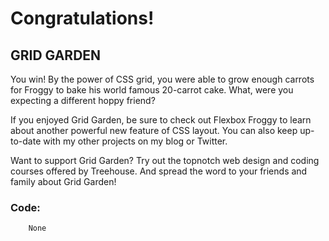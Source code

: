 
# Congratulations!

## GRID GARDEN

You win! By the power of CSS grid, you were able to grow enough carrots for Froggy to bake his world famous 20-carrot cake. What, were you expecting a different hoppy friend?

If you enjoyed Grid Garden, be sure to check out Flexbox Froggy to learn about another powerful new feature of CSS layout. You can also keep up-to-date with my other projects on my blog or Twitter.

Want to support Grid Garden? Try out the topnotch web design and coding courses offered by Treehouse. And spread the word to your friends and family about Grid Garden!

### Code: 

```
    None
```